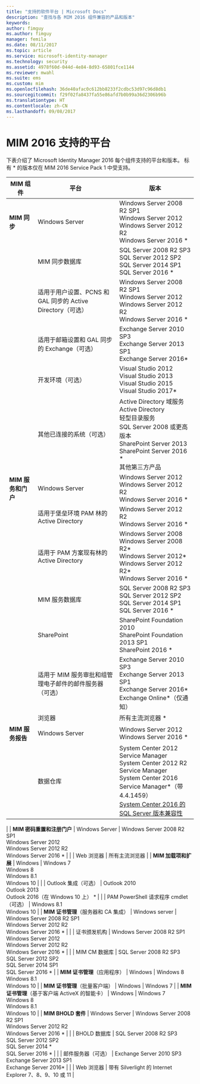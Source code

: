 ```yaml
---
title: "支持的软件平台 | Microsoft Docs"
description: "查找与各 MIM 2016 组件兼容的产品和版本"
keywords: 
author: fimguy
ms.author: fimguy
manager: femila
ms.date: 08/11/2017
ms.topic: article
ms.service: microsoft-identity-manager
ms.technology: security
ms.assetid: 4978f60d-044d-4e84-8d93-65801fce1144
ms.reviewer: mwahl
ms.suite: ems
ms.custom: mim
ms.openlocfilehash: 36de40afac0c612bb8233f2cdbc53d97c96d8db1
ms.sourcegitcommit: f29f02fa8437fa55e86afd7b0b99a36d2306b96b
ms.translationtype: HT
ms.contentlocale: zh-CN
ms.lasthandoff: 09/08/2017
---
```

# <a name="supported-platforms-for-mim-2016"></a>MIM 2016 支持的平台

下表介绍了 Microsoft Identity Manager 2016 每个组件支持的平台和版本。 标有 * 的版本仅在 MIM 2016 Service Pack 1 中受支持。


| **MIM 组件** | **平台** | **版本** |
|-------------------|--------------|-------------|
| **MIM 同步** | Windows Server | Windows Server 2008 R2 SP1<br/>Windows Server 2012<br/>Windows Server 2012 R2<br/>Windows Server 2016 * |
| | MIM 同步数据库 | SQL Server 2008 R2 SP3<br/>SQL Server 2012 SP2<br/>SQL Server 2014 SP1 <br/> SQL Server 2016 * |
| | 适用于用户设置、PCNS 和 GAL 同步的 Active Directory（可选）|Windows Server 2008 R2 SP1<br/>Windows Server 2012<br/>Windows Server 2012 R2 <br/> Windows Server 2016 * |
| | 适用于邮箱设置和 GAL 同步的 Exchange（可选）|Exchange Server 2010 SP3<br/>Exchange Server 2013 SP1<br/>Exchange Server 2016* |
| | 开发环境（可选） | Visual Studio 2012<br/>Visual Studio 2013 <br/> Visual Studio 2015 <br/> Visual Studio 2017* |
| | 其他已连接的系统（可选） | Active Directory 域服务<br/>Active Directory<br/>轻型目录服务<br/>SQL Server 2008 或更高版本<br/>SharePoint Server 2013<br/> SharePoint Server 2016 * <br/> 其他第三方产品 |
| **MIM 服务和门户** | Windows Server | Windows Server 2012<br/>Windows Server 2012 R2 <br/> Windows Server 2016 * |
| | 适用于堡垒环境 PAM 林的 Active Directory | Windows Server 2012 R2 <br/> Windows Server 2016 * |
| | 适用于 PAM 方案现有林的 Active Directory | Windows Server 2008 <br/> Windows Server 2008 R2* <br/> Windows Server 2012* <br/> Windows Server 2012 R2* <br/> Windows Server 2016 * |
| | MIM 服务数据库 | SQL Server 2008 R2 SP3<br/>SQL Server 2012 SP2<br/>SQL Server 2014 SP1 <br/> SQL Server 2016 * |
| | SharePoint | SharePoint Foundation 2010<br/>SharePoint Foundation 2013 SP1 <br/> SharePoint 2016 * |
| | 适用于 MIM 服务审批和组管理电子邮件的邮件服务器（可选） | Exchange Server 2010 SP3<br/>Exchange Server 2013 SP1 <br/> Exchange Server 2016* <br/> Exchange Online*（仅通知） |
| | 浏览器 | 所有主流浏览器 * |
| **MIM 服务报告** | Windows Server | Windows Server 2012 <br/> Windows Server 2016 * |
| | 数据仓库 | System Center 2012 Service Manager <br/> System Center 2012 R2 Service Manager </br> System Center 2016 Service Manager*（带 4.4.1459）<br/> [System Center 2016 的 SQL Server 版本兼容性](https://docs.microsoft.com/system-center/scsm/upgrade-to-sm-2016)
 |
| **MIM 密码重置和注册门户** | Windows Server | Windows Server 2008 R2 SP1<br/>Windows Server 2012<br/>Windows Server 2012 R2 <br/> Windows Server 2016 * |
| | Web 浏览器 | 所有主流浏览器 |
| **MIM 加载项和扩展** | Windows | Windows 7<br/>Windows 8<br/>Windows 8.1<br/>Windows 10 |
| | Outlook 集成（可选） | Outlook 2010<br/>Outlook 2013 <br/> Outlook 2016（在 Windows 10 上） * |
| | PAM PowerShell 请求程序 cmdlet（可选） | Windows 8.1<br/>Windows 10 |
| **MIM 证书管理**（服务器和 CA 集成） | Windows server | Windows Server 2008 R2 SP1<br/>Windows Server 2012 R2 <br/> Windows Server 2016 * |
| | 证书颁发机构 | Windows Server 2008 R2 SP1<br/>Windows Server 2012<br/>Windows Server 2012 R2 <br/> Windows Server 2016 * |
| | MIM CM 数据库 | SQL Server 2008 R2 SP3<br/>SQL Server 2012 SP2<br/>SQL Server 2014 SP1 <br/> SQL Server 2016 * |
| **MIM 证书管理**（应用程序） | Windows | Windows 8<br/>Windows 8.1<br/>Windows 10 |
| **MIM 证书管理**（批量客户端） | Windows | Windows 7 |
| **MIM 证书管理**（基于客户端 ActiveX 的智能卡） | Windows | Windows 7 </br> Windows 8 </br> Windows 8.1 </br> Windows 10 |
| **MIM BHOLD 套件** | Windows Server | Windows Server 2008 R2 SP1<br/>Windows Server 2012 R2 <br/> Windows Server 2016 * |
| | BHOLD 数据库 | SQL Server 2008 R2 SP3<br/>SQL Server 2012 SP2 <br/> SQL Server 2014 * <br/> SQL Server 2016 * |
| | 邮件服务器（可选） | Exchange Server 2010 SP3<br/>Exchange Server 2013 SP1 <br/> Exchange Server 2016* |
| | Web 浏览器 | 带有 Silverlight 的 Internet Explorer 7、8、9、10 或 11 |

